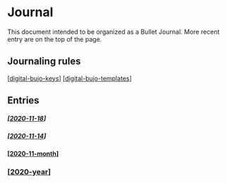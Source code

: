 # Journal

This document intended to be organized as a Bullet Journal. More recent entry are on the top of the page.

## Journaling rules
[[digital-bujo-keys]]
[[digital-bujo-templates]]

## Entries

##### [[2020-11-18]]

##### [[2020-11-14]]

#### [[2020-11-month]]

### [[2020-year]]

[//begin]: # "Autogenerated link references for markdown compatibility"
[digital-bujo-keys]: ..\digital-bujo-keys "Digital Bujo Keys"
[digital-bujo-templates]: ..\digital-bujo-templates "Digital Bujo Templates"
[2020-11-18]: 2020-11-18 "2020-11-18"
[2020-11-14]: 2020-11-14 "2020-11-14"
[2020-11-month]: 2020-11-month "2020-11"
[2020-year]: 2020-year "2020"
[//end]: # "Autogenerated link references"
